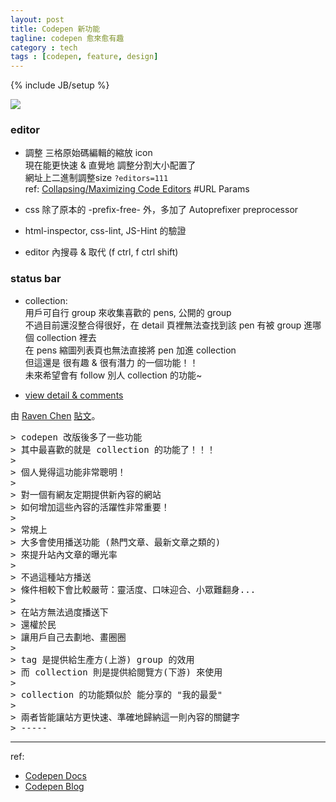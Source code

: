 ```yaml
---
layout: post
title: Codepen 新功能
tagline: codepen 愈來愈有趣
category : tech
tags : [codepen, feature, design]
---
```

{% include JB/setup %}

![](http://goo.gl/wStPXN)


### editor

+ 調整 三格原始碼編輯的縮放 icon  
  現在能更快速 & 直覺地 調整分割大小配置了  
  網址上二進制調整size `?editors=111`  
  ref: [Collapsing/Maximizing Code Editors](http://blog.codepen.io/documentation/editor/full-screen-editing/) #URL Params

+ css 除了原本的 -prefix-free- 外，多加了 Autoprefixer preprocessor

+ html-inspector, css-lint, JS-Hint 的驗證

+ editor 內搜尋 & 取代 (f ctrl, f ctrl shift)


### status bar

+ collection:  
  用戶可自行 group 來收集喜歡的 pens, 公開的 group  
  不過目前還沒整合得很好，在 detail 頁裡無法查找到該 pen 有被 group 進哪個 collection 裡去  
  在 pens 縮圖列表頁也無法直接將 pen 加進 collection  
  但這還是 很有趣 & 很有潛力 的一個功能！！  
  未來希望會有 follow 別人 collection 的功能~

+ [view detail  & comments](http://blog.codepen.io/2014/02/18/view-details-comments-editor/)

<div id="fb-root"></div>
<script>(function(d, s, id) { var js, fjs = d.getElementsByTagName(s)[0]; if (d.getElementById(id)) return; js = d.createElement(s); js.id = id; js.src = "//connect.facebook.net/zh_TW/all.js#xfbml=1"; fjs.parentNode.insertBefore(js, fjs); }(document, 'script', 'facebook-jssdk'));</script>
<div class="fb-post" data-href="https://www.facebook.com/rplus.tw/posts/701798696554583" data-width="466"><div class="fb-xfbml-parse-ignore">由 <a href="https://www.facebook.com/rplus.tw">Raven Chen</a> <a href="https://www.facebook.com/rplus.tw/posts/701798696554583">貼文</a>。</div></div>

<noscript>
<pre>
> codepen 改版後多了一些功能  
> 其中最喜歡的就是 collection 的功能了！！！
>
> 個人覺得這功能非常聰明！
>
> 對一個有網友定期提供新內容的網站  
> 如何增加這些內容的活躍性非常重要！
>
> 常規上  
> 大多會使用播送功能 (熱門文章、最新文章之類的)  
> 來提升站內文章的曝光率
>
> 不過這種站方播送  
> 條件相較下會比較嚴苛：靈活度、口味迎合、小眾難翻身...
>
> 在站方無法過度播送下  
> 還權於民  
> 讓用戶自己去劃地、畫圈圈
>
> tag 是提供給生產方(上游) group 的效用  
> 而 collection 則是提供給閱覽方(下游) 來使用
>
> collection 的功能類似於 能分享的 "我的最愛"
>
> 兩者皆能讓站方更快速、準確地歸納這一則內容的關鍵字  
> ----- <https://www.facebook.com/rplus.tw/posts/701798696554583>
</pre>
</noscript>



---

ref: 

+ [Codepen Docs](http://blog.codepen.io/documentation/)
+ [Codepen Blog](http://blog.codepen.io/)
